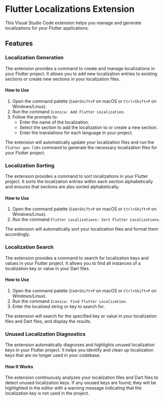 # Flutter Localizations Extension

This Visual Studio Code extension helps you manage and generate localizations for your Flutter applications.

## Features

### Localization Generation

The extension provides a command to create and manage localizations in your Flutter project. It allows you to add new localization entries to existing sections or create new sections in your localization files.

#### How to Use

1. Open the command palette (`Cmd+Shift+P` on macOS or `Ctrl+Shift+P` on Windows/Linux).
2. Run the command `Iconica: Add Flutter Localization`.
3. Follow the prompts to:
   - Enter the name of the localization.
   - Select the section to add the localization to or create a new section.
   - Enter the translations for each language in your project.

The extension will automatically update your localization files and run the `flutter gen-l10n` command to generate the necessary localization files for your Flutter project.

### Localization Sorting

The extension provides a command to sort localizations in your Flutter project. It sorts the localization entries within each section alphabetically and ensures that sections are also sorted alphabetically.

#### How to Use

1. Open the command palette (`Cmd+Shift+P` on macOS or `Ctrl+Shift+P` on Windows/Linux).
2. Run the command `Flutter Localizations: Sort Flutter Localizations`.

The extension will automatically sort your localization files and format them accordingly.

### Localization Search

The extension provides a command to search for localization keys and values in your Flutter project. It allows you to find all instances of a localization key or value in your Dart files.

#### How to Use

1. Open the command palette (`Cmd+Shift+P` on macOS or `Ctrl+Shift+P` on Windows/Linux).
2. Run the command `Iconica: Find Flutter Localization`.
3. Enter the localized string or key to search for.

The extension will search for the specified key or value in your localization files and Dart files, and display the results.


### Unused Localization Diagnostics

The extension automatically diagnoses and highlights unused localization keys in your Flutter project. It helps you identify and clean up localization keys that are no longer used in your codebase.

#### How It Works

The extension continuously analyzes your localization files and Dart files to detect unused localization keys. If any unused keys are found, they will be highlighted in the editor with a warning message indicating that the localization key is not used in the project.
